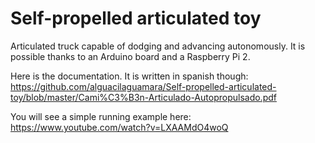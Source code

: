 # Self-propelled articulated toy
Articulated truck capable of dodging and advancing autonomously. It is possible thanks to an Arduino board and a Raspberry Pi 2.

Here is the documentation. It is written in spanish though: https://github.com/alguacilaguamara/Self-propelled-articulated-toy/blob/master/Cami%C3%B3n-Articulado-Autopropulsado.pdf

You will see a simple running example here: https://www.youtube.com/watch?v=LXAAMdO4woQ
